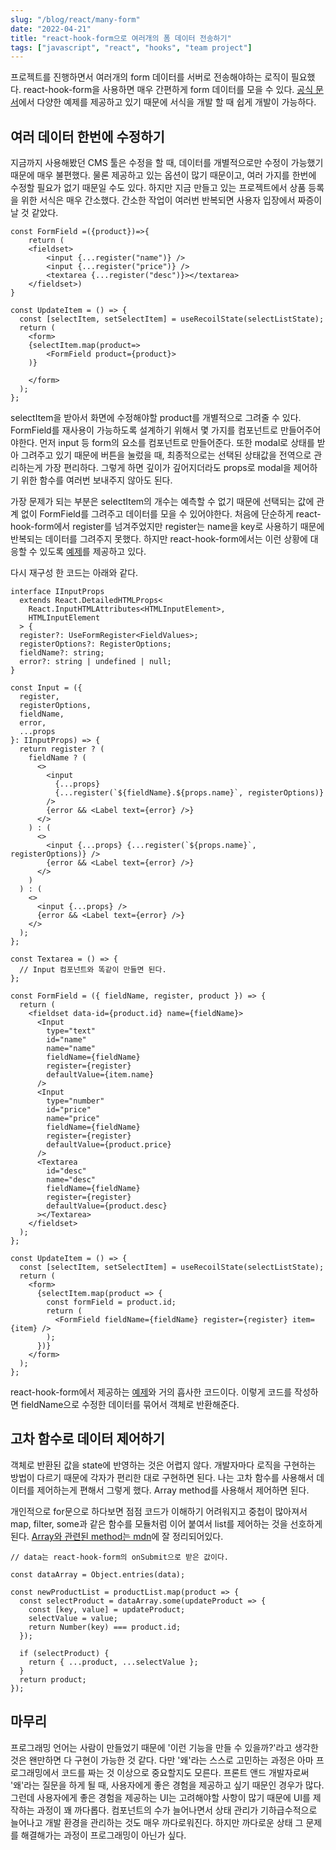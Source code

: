 ```yaml
---
slug: "/blog/react/many-form"
date: "2022-04-21"
title: "react-hook-form으로 여러개의 폼 데이터 전송하기"
tags: ["javascript", "react", "hooks", "team project"]
---
```


프로젝트를 진행하면서 여러개의 form 데이터를 서버로 전송해야하는 로직이 필요했다. react-hook-form을 사용하면 매우 간편하게 form 데이터를 모을 수 있다. [공식 문서](https://react-hook-form.com/advanced-usage)에서 다양한 예제를 제공하고 있기 때문에 서식을 개발 할 때 쉽게 개발이 가능하다.

## 여러 데이터 한번에 수정하기

지금까지 사용해봤던 CMS 툴은 수정을 할 때, 데이터를 개별적으로만 수정이 가능했기 때문에 매우 불편했다. 물론 제공하고 있는 옵션이 많기 때문이고, 여러 가지를 한번에 수정할 필요가 없기 때문일 수도 있다. 하지만 지금 만들고 있는 프로젝트에서 상품 등록을 위한 서식은 매우 간소했다. 간소한 작업이 여러번 반복되면 사용자 입장에서 짜증이 날 것 같았다.

```tsx
const FormField =({product})=>{
    return (
    <fieldset>
        <input {...register("name")} />
        <input {...register("price")} />
        <textarea {...register("desc")}></textarea>
    </fieldset>)
}

const UpdateItem = () => {
  const [selectItem, setSelectItem] = useRecoilState(selectListState);
  return (
    <form>
    {selectItem.map(product=>
        <FormField product={product}>
    )}

    </form>
  );
};
```

selectItem을 받아서 화면에 수정해야할 product를 개별적으로 그려줄 수 있다. FormField를 재사용이 가능하도록 설계하기 위해서 몇 가지를 컴포넌트로 만들어주어야한다. 먼저 input 등 form의 요소를 컴포넌트로 만들어준다. 또한 modal로 상태를 받아 그려주고 있기 때문에 버튼을 눌렀을 때, 최종적으로는 선택된 상태값을 전역으로 관리하는게 가장 편리하다. 그렇게 하면 깊이가 깊어지더라도 props로 modal을 제어하기 위한 함수를 여러번 보내주지 않아도 된다.

가장 문제가 되는 부분은 selectItem의 개수는 예측할 수 없기 때문에 선택되는 값에 관계 없이 FormField를 그려주고 데이터를 모을 수 있어야한다. 처음에 단순하게 react-hook-form에서 register를 넘겨주었지만 register는 name을 key로 사용하기 때문에 반복되는 데이터를 그려주지 못했다. 하지만 react-hook-form에서는 이런 상황에 대응할 수 있도록 [예제](https://codesandbox.io/s/6j1760jkjk?file=/src/index.js)를 제공하고 있다.

다시 재구성 한 코드는 아래와 같다.

```tsx
interface IInputProps
  extends React.DetailedHTMLProps<
    React.InputHTMLAttributes<HTMLInputElement>,
    HTMLInputElement
  > {
  register?: UseFormRegister<FieldValues>;
  registerOptions?: RegisterOptions;
  fieldName?: string;
  error?: string | undefined | null;
}

const Input = ({
  register,
  registerOptions,
  fieldName,
  error,
  ...props
}: IInputProps) => {
  return register ? (
    fieldName ? (
      <>
        <input
          {...props}
          {...register(`${fieldName}.${props.name}`, registerOptions)}
        />
        {error && <Label text={error} />}
      </>
    ) : (
      <>
        <input {...props} {...register(`${props.name}`, registerOptions)} />
        {error && <Label text={error} />}
      </>
    )
  ) : (
    <>
      <input {...props} />
      {error && <Label text={error} />}
    </>
  );
};

const Textarea = () => {
  // Input 컴포넌트와 똑같이 만들면 된다.
};

const FormField = ({ fieldName, register, product }) => {
  return (
    <fieldset data-id={product.id} name={fieldName}>
      <Input
        type="text"
        id="name"
        name="name"
        fieldName={fieldName}
        register={register}
        defaultValue={item.name}
      />
      <Input
        type="number"
        id="price"
        name="price"
        fieldName={fieldName}
        register={register}
        defaultValue={product.price}
      />
      <Textarea
        id="desc"
        name="desc"
        fieldName={fieldName}
        register={register}
        defaultValue={product.desc}
      ></Textarea>
    </fieldset>
  );
};

const UpdateItem = () => {
  const [selectItem, setSelectItem] = useRecoilState(selectListState);
  return (
    <form>
      {selectItem.map(product => {
        const formField = product.id;
        return (
          <FormField fieldName={fieldName} register={register} item={item} />
        );
      })}
    </form>
  );
};
```

react-hook-form에서 제공하는 [예제](https://codesandbox.io/s/6j1760jkjk?file=/src/index.js)와 거의 흡사한 코드이다. 이렇게 코드를 작성하면 fieldName으로 수정한 데이터를 묶어서 객체로 반환해준다.

## 고차 함수로 데이터 제어하기

객체로 반환된 값을 state에 반영하는 것은 어렵지 않다. 개발자마다 로직을 구현하는 방법이 다르기 때문에 각자가 편리한 대로 구현하면 된다. 나는 고차 함수를 사용해서 데이터를 제어하는게 편해서 그렇게 했다. Array method를 사용해서 제어하면 된다.

개인적으로 for문으로 하다보면 점점 코드가 이해하기 어려워지고 중첩이 많아져서 map, filter, some과 같은 함수를 모듈처럼 이어 붙여서 list를 제어하는 것을 선호하게 된다. [Array와 관련된 method는 mdn](https://developer.mozilla.org/ko/docs/Web/JavaScript/Reference/Global_Objects/Array)에 잘 정리되어있다.

```tsx
// data는 react-hook-form의 onSubmit으로 받은 값이다.

const dataArray = Object.entries(data);

const newProductList = productList.map(product => {
  const selectProduct = dataArray.some(updateProduct => {
    const [key, value] = updateProduct;
    selectValue = value;
    return Number(key) === product.id;
  });

  if (selectProduct) {
    return { ...product, ...selectValue };
  }
  return product;
});
```

## 마무리

프로그래밍 언어는 사람이 만들었기 때문에 '이런 기능을 만들 수 있을까?'라고 생각한 것은 왠만하면 다 구현이 가능한 것 같다. 다만 '왜'라는 스스로 고민하는 과정은 아마 프로그래밍에서 코드를 짜는 것 이상으로 중요할지도 모른다. 프론트 앤드 개발자로써 '왜'라는 질문을 하게 될 때, 사용자에게 좋은 경험을 제공하고 싶기 때문인 경우가 많다. 그런데 사용자에게 좋은 경험을 제공하는 UI는 고려해야할 사항이 많기 때문에 UI를 제작하는 과정이 꽤 까다롭다. 컴포넌트의 수가 늘어나면서 상태 관리가 기하급수적으로 늘어나고 개발 환경을 관리하는 것도 매우 까다로워진다. 하지만 까다로운 상태 그 문제를 해결해가는 과정이 프로그래밍이 아닌가 싶다.
